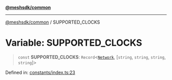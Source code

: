 [**@meshsdk/common**](../README.md)

***

[@meshsdk/common](../globals.md) / SUPPORTED\_CLOCKS

# Variable: SUPPORTED\_CLOCKS

> `const` **SUPPORTED\_CLOCKS**: `Record`\<[`Network`](../type-aliases/Network.md), \[`string`, `string`, `string`, `string`\]\>

Defined in: [constants/index.ts:23](https://github.com/MeshJS/mesh/blob/1abde1553cbd7cf2cf4e40197fc0de9e4a7d0f49/packages/mesh-common/src/constants/index.ts#L23)

